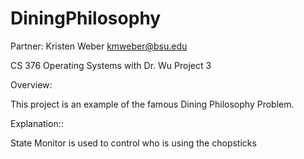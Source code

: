 # DiningPhilosophy

Partner: Kristen Weber kmweber@bsu.edu

CS 376 Operating Systems with Dr. Wu Project 3

Overview:

This project is an example of the famous Dining Philosophy Problem.

Explanation::

State Monitor is used to control who is using the chopsticks
